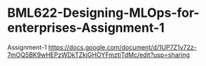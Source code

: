 # BML622-Designing-MLOps-for-enterprises-Assignment-1
Assignment-1
https://docs.google.com/document/d/1UP7Z1v72z-7mOQ5BK9wHEPzWDkTZkjGHOYFmztiTdMc/edit?usp=sharing 
